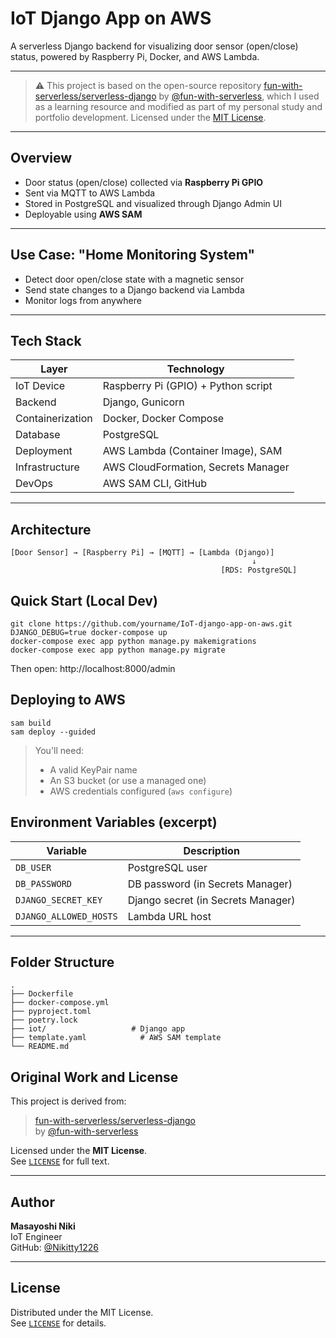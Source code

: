 # IoT Django App on AWS

A serverless Django backend for visualizing door sensor (open/close) status, powered by Raspberry Pi, Docker, and AWS Lambda.  

---

> ⚠️ This project is based on the open-source repository [fun-with-serverless/serverless-django](https://github.com/fun-with-serverless/serverless-django) by [@fun-with-serverless](https://github.com/fun-with-serverless), which I used as a learning resource and modified as part of my personal study and portfolio development.
> Licensed under the [MIT License](LICENSE).

---

## Overview

- Door status (open/close) collected via **Raspberry Pi GPIO**
- Sent via MQTT to AWS Lambda
- Stored in PostgreSQL and visualized through Django Admin UI
- Deployable using **AWS SAM**

---

## Use Case: "Home Monitoring System"

- Detect door open/close state with a magnetic sensor
- Send state changes to a Django backend via Lambda
- Monitor logs from anywhere
---

## Tech Stack

| Layer             | Technology                              |
|------------------|------------------------------------------|
| IoT Device       | Raspberry Pi (GPIO) + Python script      |
| Backend          | Django, Gunicorn                         |
| Containerization | Docker, Docker Compose                   |
| Database         | PostgreSQL                               |
| Deployment       | AWS Lambda (Container Image), SAM        |
| Infrastructure   | AWS CloudFormation, Secrets Manager      |
| DevOps           | AWS SAM CLI, GitHub                      |

---

## Architecture

```text
[Door Sensor] → [Raspberry Pi] → [MQTT] → [Lambda (Django)]
                                                      ↓
                                               [RDS: PostgreSQL]

```

## Quick Start (Local Dev)
```
git clone https://github.com/yourname/IoT-django-app-on-aws.git
DJANGO_DEBUG=true docker-compose up 
docker-compose exec app python manage.py makemigrations
docker-compose exec app python manage.py migrate
```
Then open:
http://localhost:8000/admin

## Deploying to AWS
```
sam build
sam deploy --guided
```
> You'll need:  
> - A valid KeyPair name  
> - An S3 bucket (or use a managed one)  
> - AWS credentials configured (`aws configure`)  

## Environment Variables (excerpt)

| Variable               | Description                        |
|------------------------|------------------------------------|
| `DB_USER`              | PostgreSQL user                    |
| `DB_PASSWORD`          | DB password (in Secrets Manager)   |
| `DJANGO_SECRET_KEY`    | Django secret (in Secrets Manager) |
| `DJANGO_ALLOWED_HOSTS` | Lambda URL host                    |

---

## Folder Structure

```text
.
├── Dockerfile
├── docker-compose.yml
├── pyproject.toml
├── poetry.lock
├── iot/                   # Django app
├── template.yaml            # AWS SAM template
└── README.md
```

## Original Work and License

This project is derived from:

> [fun-with-serverless/serverless-django](https://github.com/fun-with-serverless/serverless-django)  
> by [@fun-with-serverless](https://github.com/fun-with-serverless)

Licensed under the **MIT License**.  
See [`LICENSE`](LICENSE) for full text.

---

## Author

**Masayoshi Niki**  
IoT Engineer<br>
GitHub: [@Nikitty1226](https://github.com/Nikitty1226)

---

## License

Distributed under the MIT License.  
See [`LICENSE`](LICENSE) for details.